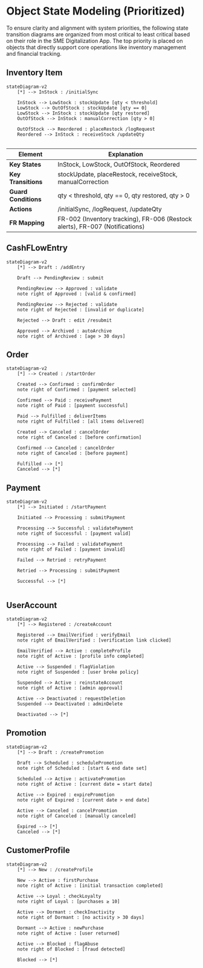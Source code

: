 # Object State Modeling (Prioritized)

To ensure clarity and alignment with system priorities, the following state transition diagrams are organized from most critical to least critical based on their role in the SME Digitalization App. The top priority is placed on objects that directly support core operations like inventory management and financial tracking.
## Inventory Item
```mermaid
stateDiagram-v2
    [*] --> InStock : /initialSync

    InStock --> LowStock : stockUpdate [qty < threshold]
    LowStock --> OutOfStock : stockUpdate [qty == 0]
    LowStock --> InStock : stockUpdate [qty restored]
    OutOfStock --> InStock : manualCorrection [qty > 0]

    OutOfStock --> Reordered : placeRestock /logRequest
    Reordered --> InStock : receiveStock /updateQty


```
| Element      | Explanation                                                            |
|----------------------|----------------------------------------------------------------------------------|
| **Key States**       | InStock, LowStock, OutOfStock, Reordered                                        |
| **Key Transitions**  | stockUpdate, placeRestock, receiveStock, manualCorrection                       |
| **Guard Conditions** | qty < threshold, qty == 0, qty restored, qty > 0                                 |
| **Actions**          | /initialSync, /logRequest, /updateQty                                            |
| **FR Mapping**       | FR-002 (Inventory tracking), FR-006 (Restock alerts), FR-007 (Notifications)     |


## CashFLowEntry
```mermaid
stateDiagram-v2
    [*] --> Draft : /addEntry

    Draft --> PendingReview : submit

    PendingReview --> Approved : validate  
    note right of Approved : [valid & confirmed]

    PendingReview --> Rejected : validate  
    note right of Rejected : [invalid or duplicate]

    Rejected --> Draft : edit /resubmit

    Approved --> Archived : autoArchive  
    note right of Archived : [age > 30 days]

```
## Order
```mermaid
stateDiagram-v2
    [*] --> Created : /startOrder

    Created --> Confirmed : confirmOrder  
    note right of Confirmed : [payment selected]

    Confirmed --> Paid : receivePayment  
    note right of Paid : [payment successful]

    Paid --> Fulfilled : deliverItems  
    note right of Fulfilled : [all items delivered]

    Created --> Canceled : cancelOrder  
    note right of Canceled : [before confirmation]

    Confirmed --> Canceled : cancelOrder  
    note right of Canceled : [before payment]

    Fulfilled --> [*]
    Canceled --> [*]

```
## Payment
```mermaid
stateDiagram-v2
    [*] --> Initiated : /startPayment

    Initiated --> Processing : submitPayment

    Processing --> Successful : validatePayment  
    note right of Successful : [payment valid]

    Processing --> Failed : validatePayment  
    note right of Failed : [payment invalid]

    Failed --> Retried : retryPayment

    Retried --> Processing : submitPayment

    Successful --> [*]


```

## UserAccount
```mermaid
stateDiagram-v2
    [*] --> Registered : /createAccount

    Registered --> EmailVerified : verifyEmail  
    note right of EmailVerified : [verification link clicked]

    EmailVerified --> Active : completeProfile  
    note right of Active : [profile info completed]

    Active --> Suspended : flagViolation  
    note right of Suspended : [user broke policy]

    Suspended --> Active : reinstateAccount  
    note right of Active : [admin approval]

    Active --> Deactivated : requestDeletion  
    Suspended --> Deactivated : adminDelete

    Deactivated --> [*]

```
## Promotion
```mermaid
stateDiagram-v2
    [*] --> Draft : /createPromotion

    Draft --> Scheduled : schedulePromotion  
    note right of Scheduled : [start & end date set]

    Scheduled --> Active : activatePromotion  
    note right of Active : [current date = start date]

    Active --> Expired : expirePromotion  
    note right of Expired : [current date > end date]

    Active --> Canceled : cancelPromotion  
    note right of Canceled : [manually canceled]

    Expired --> [*]
    Canceled --> [*]

```
## CustomerProfile
```mermaid
stateDiagram-v2
    [*] --> New : /createProfile

    New --> Active : firstPurchase  
    note right of Active : [initial transaction completed]

    Active --> Loyal : checkLoyalty  
    note right of Loyal : [purchases ≥ 10]

    Active --> Dormant : checkInactivity  
    note right of Dormant : [no activity > 30 days]

    Dormant --> Active : newPurchase  
    note right of Active : [user returned]

    Active --> Blocked : flagAbuse  
    note right of Blocked : [fraud detected]

    Blocked --> [*]

```


